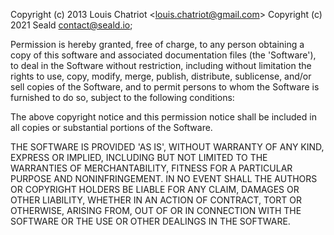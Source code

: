 Copyright (c) 2013 Louis Chatriot &lt;louis.chatriot@gmail.com&gt;
Copyright (c) 2021 Seald [contact@seald.io](mailto:contact@seald.io);

Permission is hereby granted, free of charge, to any person obtaining a copy of
this software and associated documentation files (the
'Software'), to deal in the Software without restriction, including without
limitation the rights to use, copy, modify, merge, publish, distribute,
sublicense, and/or sell copies of the Software, and to permit persons to whom
the Software is furnished to do so, subject to the following conditions:

The above copyright notice and this permission notice shall be included in all
copies or substantial portions of the Software.

THE SOFTWARE IS PROVIDED 'AS IS', WITHOUT WARRANTY OF ANY KIND, EXPRESS OR
IMPLIED, INCLUDING BUT NOT LIMITED TO THE WARRANTIES OF MERCHANTABILITY, FITNESS
FOR A PARTICULAR PURPOSE AND NONINFRINGEMENT. IN NO EVENT SHALL THE AUTHORS OR
COPYRIGHT HOLDERS BE LIABLE FOR ANY CLAIM, DAMAGES OR OTHER LIABILITY, WHETHER
IN AN ACTION OF CONTRACT, TORT OR OTHERWISE, ARISING FROM, OUT OF OR IN
CONNECTION WITH THE SOFTWARE OR THE USE OR OTHER DEALINGS IN THE SOFTWARE.
